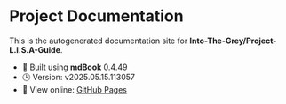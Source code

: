 
# Project Documentation

This is the autogenerated documentation site for **Into-The-Grey/Project-L.I.S.A-Guide**.

- 📘 Built using **mdBook** 0.4.49
- 🕒 Version: v2025.05.15.113057
- 🔗 View online: [GitHub Pages](https://Into-The-Grey.github.io/Project-L.I.S.A-Guide)
